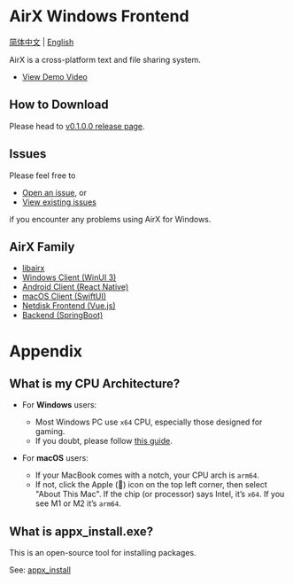# AirX Windows Frontend

[简体中文](README.zh.md) | [English](README.md)

AirX is a cross-platform text and file sharing system.

- [View Demo Video](https://hatsune-miku.github.io/airx.html)

## How to Download

Please head to [v0.1.0.0 release page](https://github.com/hatsune-miku/AirX-win/releases/tag/v0.1.0.0).

## Issues

Please feel free to 

- [Open an issue](https://github.com/hatsune-miku/AirX-win/issues/new/choose), or 
- [View existing issues](https://github.com/hatsune-miku/AirX-win/issues)

if you encounter any problems using AirX for Windows.

## AirX Family

- [libairx](https://github.com/hatsune-miku/libairx)
- [Windows Client (WinUI 3)](https://github.com/hatsune-miku/AirX-win)
- [Android Client (React Native)](https://github.com/hatsune-miku/airx4a)
- [macOS Client (SwiftUI)](https://github.com/Lsjy44/airX_mac)
- [Netdisk Frontend (Vue.js)](https://github.com/hatsune-miku/airx-cloud)
- [Backend (SpringBoot)](https://github.com/hatsune-miku/airx-backend)

# Appendix

## What is my CPU Architecture?

- For **Windows** users:
    - Most Windows PC use `x64` CPU, especially those designed for gaming.
    - If you doubt, please follow [this guide](https://support.microsoft.com/en-us/windows/32-bit-and-64-bit-windows-frequently-asked-questions-c6ca9541-8dce-4d48-0415-94a3faa2e13d).

- For **macOS** users:
    - If your MacBook comes with a notch, your CPU arch is `arm64`.
    - If not, click the Apple () icon on the top left corner, then select "About This Mac". If the chip (or processor) says Intel, it’s `x64`. If you see M1 or M2 it’s `arm64`.

## What is appx_install.exe?

This is an open-source tool for installing packages.

See: [appx_install](https://github.com/hatsune-miku/appx-install)
